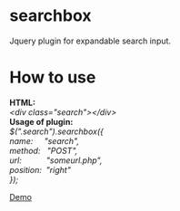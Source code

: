 searchbox
=========

Jquery plugin for expandable search input.

How to use
==========

  <b>HTML:</b><br>
  <i>&lt;div class="search"&gt;&lt;/div&gt;<br/></i>
  <b>Usage of plugin:</b><br>
  <i>$(".search").searchbox({<br>
      name:&nbsp;&nbsp;&nbsp;&nbsp;&nbsp;"search",<br>
      method:&nbsp;&nbsp;&nbsp;"POST",<br>
      url:&nbsp;&nbsp;&nbsp;&nbsp;&nbsp;&nbsp;&nbsp;&nbsp;&nbsp;&nbsp;&nbsp;"someurl.php",<br>
      position:&nbsp;&nbsp;"right"<br>
  });</i>
  
<a href="http://jsfiddle.net/sesubash/Lw3CN/embedded/result/">Demo</a>
